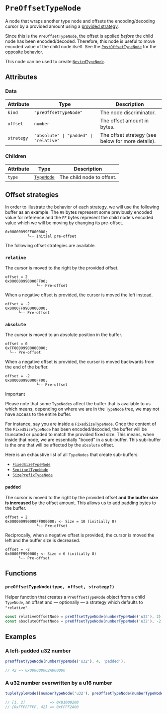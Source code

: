 # `PreOffsetTypeNode`

A node that wraps another type node and offsets the encoding/decoding cursor by a provided amount using a [provided strategy](#offset-strategies).

Since this is the `PreOffsetTypeNode`, the offset is applied _before_ the child node has been encoded/decoded. Therefore, this node is useful to move encoded value of the child node itself. See the [`PostOffsetTypeNode`](./PostOffsetTypeNode.md) for the opposite behavior.

This node can be used to create [`NestedTypeNode`](./NestedTypeNode.md).

## Attributes

### Data

| Attribute  | Type                                   | Description                                       |
| ---------- | -------------------------------------- | ------------------------------------------------- |
| `kind`     | `"preOffsetTypeNode"`                  | The node discriminator.                           |
| `offset`   | `number`                               | The offset amount in bytes.                       |
| `strategy` | `"absolute" \| "padded" \| "relative"` | The offset strategy (see below for more details). |

### Children

| Attribute | Type                      | Description               |
| --------- | ------------------------- | ------------------------- |
| `type`    | [`TypeNode`](./README.md) | The child node to offset. |

## Offset strategies

In order to illustrate the behavior of each strategy, we will use the following buffer as an example. The `99` bytes represent some previously encoded value for reference and the `FF` bytes represent the child node's encoded value which we will be moving by changing its pre-offset.

```
0x00000099FF000000;
          └-- Initial pre-offset
```

The following offset strategies are available.

### `relative`

The cursor is moved to the right by the provided offset.

```
offset = 2
0x000000990000FF00;
              └-- Pre-offset
```

When a negative offset is provided, the cursor is moved the left instead.

```
offset = -2
0x0000FF9900000000;
      └-- Pre-offset
```

### `absolute`

The cursor is moved to an absolute position in the buffer.

```
offset = 0
0xFF00009900000000;
  └-- Pre-offset
```

When a negative offset is provided, the cursor is moved backwards from the end of the buffer.

```
offset = -2
0x000000990000FF00;
              └-- Pre-offset
```

> [!IMPORTANT]  
> Please note that some `TypeNodes` affect the buffer that is available to us which means, depending on where we are in the `TypeNode` tree, we may not have access to the entire buffer.
>
> For instance, say you are inside a `FixedSizeTypeNode`. Once the content of the `FixedSizeTypeNode` has been encoded/decoded, the buffer will be truncated or padded to match the provided fixed size. This means, when inside that node, we are essentially "boxed" in a sub-buffer. This sub-buffer is the one that will be affected by the `absolute` offset.
>
> Here is an exhaustive list of all `TypeNodes` that create sub-buffers:
>
> -   [`FixedSizeTypeNode`](./FixedSizeTypeNode.md)
> -   [`SentinelTypeNode`](./SentinelTypeNode.md)
> -   [`SizePrefixTypeNode`](./SizePrefixTypeNode.md)

### `padded`

The cursor is moved to the right by the provided offset **and the buffer size is increased** by the offset amount. This allows us to add padding bytes to the buffer.

```
offset = 2
0x000000990000FF000000; <- Size = 10 (initially 8)
              └-- Pre-offset
```

Reciprocally, when a negative offset is provided, the cursor is moved the left and the buffer size is decreased.

```
offset = -2
0x0000FF990000; <- Size = 6 (initially 8)
      └-- Pre-offset
```

## Functions

### `preOffsetTypeNode(type, offset, strategy?)`

Helper function that creates a `PreOffsetTypeNode` object from a child `TypeNode`, an offset and — optionally — a strategy which defaults to `"relative"`.

```ts
const relativeOffsetNode = preOffsetTypeNode(numberTypeNode('u32'), 2);
const absoluteOffsetNode = preOffsetTypeNode(numberTypeNode('u32'), -2, 'absolute');
```

## Examples

### A left-padded u32 number

```ts
preOffsetTypeNode(numberTypeNode('u32'), 4, 'padded');

// 42 => 0x000000002A000000
```

### A u32 number overwritten by a u16 number

```ts
tupleTypleNode([numberTypeNode('u32'), preOffsetTypeNode(numberTypeNode('u16'), -2)]);

// [1, 2]           => 0x01000200
// [0xFFFFFFFF, 42] => 0xFFFF2A00
```
